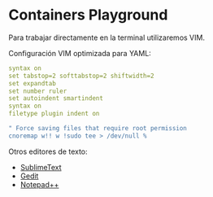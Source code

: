 # Containers Playground

Para trabajar directamente en la terminal utilizaremos VIM.

Configuración VIM optimizada para YAML:

```yaml
syntax on
set tabstop=2 softtabstop=2 shiftwidth=2
set expandtab
set number ruler
set autoindent smartindent
syntax on
filetype plugin indent on

" Force saving files that require root permission 
cnoremap w!! w !sudo tee > /dev/null %
```

Otros editores de texto:

* [SublimeText](https://www.sublimetext.com/)
* [Gedit](https://wiki.gnome.org/Apps/Gedit)
* [Notepad++](https://notepad-plus-plus.org/)
